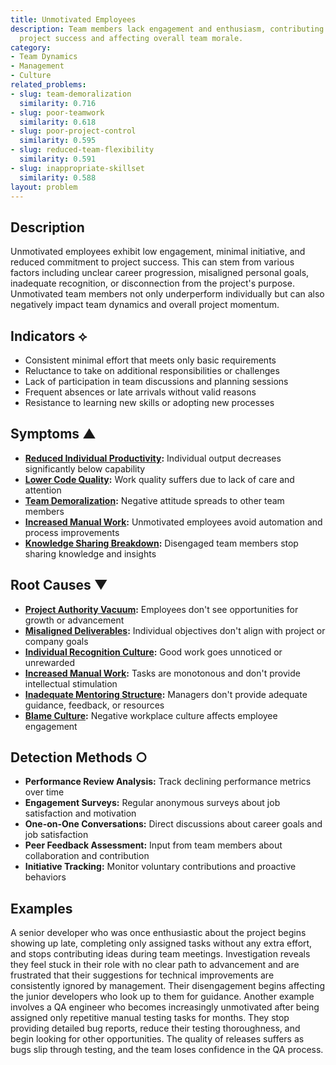 ```yaml
---
title: Unmotivated Employees
description: Team members lack engagement and enthusiasm, contributing minimally to
  project success and affecting overall team morale.
category:
- Team Dynamics
- Management
- Culture
related_problems:
- slug: team-demoralization
  similarity: 0.716
- slug: poor-teamwork
  similarity: 0.618
- slug: poor-project-control
  similarity: 0.595
- slug: reduced-team-flexibility
  similarity: 0.591
- slug: inappropriate-skillset
  similarity: 0.588
layout: problem
---
```


## Description

Unmotivated employees exhibit low engagement, minimal initiative, and reduced commitment to project success. This can stem from various factors including unclear career progression, misaligned personal goals, inadequate recognition, or disconnection from the project's purpose. Unmotivated team members not only underperform individually but can also negatively impact team dynamics and overall project momentum.

## Indicators ⟡

- Consistent minimal effort that meets only basic requirements
- Reluctance to take on additional responsibilities or challenges
- Lack of participation in team discussions and planning sessions
- Frequent absences or late arrivals without valid reasons
- Resistance to learning new skills or adopting new processes

## Symptoms ▲

- **[Reduced Individual Productivity](reduced-individual-productivity.md):** Individual output decreases significantly below capability
- **[Lower Code Quality](lower-code-quality.md):** Work quality suffers due to lack of care and attention
- **[Team Demoralization](team-demoralization.md):** Negative attitude spreads to other team members
- **[Increased Manual Work](increased-manual-work.md):** Unmotivated employees avoid automation and process improvements
- **[Knowledge Sharing Breakdown](knowledge-sharing-breakdown.md):** Disengaged team members stop sharing knowledge and insights

## Root Causes ▼

- **[Project Authority Vacuum](project-authority-vacuum.md):** Employees don't see opportunities for growth or advancement
- **[Misaligned Deliverables](misaligned-deliverables.md):** Individual objectives don't align with project or company goals
- **[Individual Recognition Culture](individual-recognition-culture.md):** Good work goes unnoticed or unrewarded
- **[Increased Manual Work](increased-manual-work.md):** Tasks are monotonous and don't provide intellectual stimulation
- **[Inadequate Mentoring Structure](inadequate-mentoring-structure.md):** Managers don't provide adequate guidance, feedback, or resources
- **[Blame Culture](blame-culture.md):** Negative workplace culture affects employee engagement

## Detection Methods ○

- **Performance Review Analysis:** Track declining performance metrics over time
- **Engagement Surveys:** Regular anonymous surveys about job satisfaction and motivation
- **One-on-One Conversations:** Direct discussions about career goals and job satisfaction
- **Peer Feedback Assessment:** Input from team members about collaboration and contribution
- **Initiative Tracking:** Monitor voluntary contributions and proactive behaviors

## Examples

A senior developer who was once enthusiastic about the project begins showing up late, completing only assigned tasks without any extra effort, and stops contributing ideas during team meetings. Investigation reveals they feel stuck in their role with no clear path to advancement and are frustrated that their suggestions for technical improvements are consistently ignored by management. Their disengagement begins affecting the junior developers who look up to them for guidance. Another example involves a QA engineer who becomes increasingly unmotivated after being assigned only repetitive manual testing tasks for months. They stop providing detailed bug reports, reduce their testing thoroughness, and begin looking for other opportunities. The quality of releases suffers as bugs slip through testing, and the team loses confidence in the QA process.